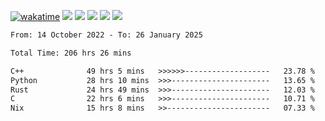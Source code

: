 [![wakatime](https://wakatime.com/badge/user/368879df-dc38-4b1a-86c4-8a2054a0e074.svg)](https://wakatime.com/@368879df-dc38-4b1a-86c4-8a2054a0e074)
<img src="https://img.shields.io/badge/Windows-0078D6?style=flat&logo=Windows&logoColor=white">
<img src="https://img.shields.io/badge/IntelliJ_IDEA-000000.svg?style=flat&logo=IntelliJ-IDEA&logoColor=white">
<img src="https://img.shields.io/badge/CLion-000000.svg?style=flat&logo=CLion&logoColor=white">
<img src="https://img.shields.io/badge/Visual_Studio_Code-007ACC?style=flat&logo=Visual-Studio-Code&logoColor=white">
<img src="https://img.shields.io/badge/Discord-5865F2?label=kano42&style=flat&logo=discord&logoColor=white">
<br>


<!--START_SECTION:waka-->

```txt
From: 14 October 2022 - To: 26 January 2025

Total Time: 206 hrs 26 mins

C++              49 hrs 5 mins   >>>>>>-------------------   23.78 %
Python           28 hrs 10 mins  >>>----------------------   13.65 %
Rust             24 hrs 49 mins  >>>----------------------   12.03 %
C                22 hrs 6 mins   >>>----------------------   10.71 %
Nix              15 hrs 8 mins   >>-----------------------   07.33 %
```

<!--END_SECTION:waka-->
